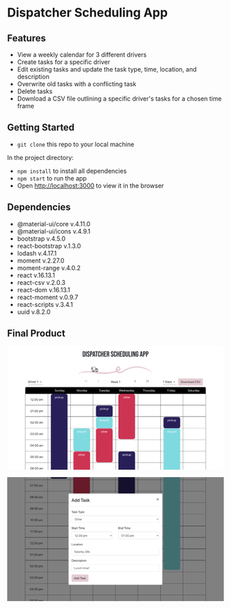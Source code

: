 # Dispatcher Scheduling App

## Features
- View a weekly calendar for 3 different drivers
- Create tasks for a specific driver
- Edit existing tasks and update the task type, time, location, and description
- Overwrite old tasks with a conflicting task
- Delete tasks
- Download a CSV file outlining a specific driver's tasks for a chosen time frame

## Getting Started

- `git clone` this repo to your local machine

In the project directory:
- `npm install` to install all dependencies
- `npm start` to run the app
- Open [http://localhost:3000](http://localhost:3000) to view it in the browser

## Dependencies
- @material-ui/core v.4.11.0
- @material-ui/icons v.4.9.1
- bootstrap v.4.5.0
- react-bootstrap v.1.3.0
- lodash v.4.17.1
- moment v.2.27.0
- moment-range v.4.0.2
- react v.16.13.1
- react-csv v.2.0.3
- react-dom v.16.13.1
- react-moment v.0.9.7
- react-scripts v.3.4.1
- uuid v.8.2.0

## Final Product

!["Screenshot of Dispatcher Scheduling App Calendar"](public/screenshots/ScreenShotCalendar.png)

!["Screenshot of Dispatcher Scheduling App Add Task"](public/screenshots/ScreenShotAddTask.png)
